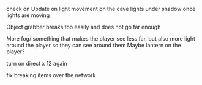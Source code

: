 

check on Update on light movement on the cave lights under shadow once lights are moving 

Object grabber breaks too easily and does not go far enough

More fog/ something that makes the player see less far, but also more light around the player so they can see around them 
Maybe lantern on the player?

turn on direct x 12 again

fix breaking items over the network 
